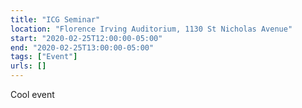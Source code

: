 ```yaml
---
title: "ICG Seminar"
location: "Florence Irving Auditorium, 1130 St Nicholas Avenue"
start: "2020-02-25T12:00:00-05:00"
end: "2020-02-25T13:00:00-05:00"
tags: ["Event"]
urls: []
---
```


Cool event

<!-- endexcerpt -->
